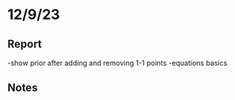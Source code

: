 # 12/9/23


## Report 
-show prior after adding and removing 1-1 points
-equations basics

## Notes


